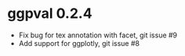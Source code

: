 # ggpval 0.2.4
* Fix bug for tex annotation with facet, git issue #9
* Add support for ggplotly, git issue #8
